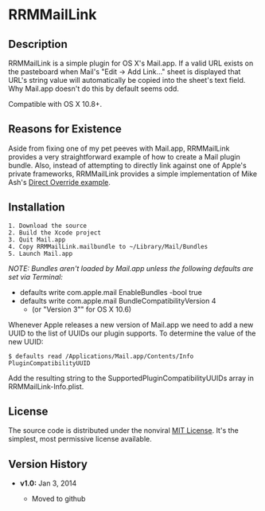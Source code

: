# RRMMailLink


## Description

RRMMailLink is a simple plugin for OS X's Mail.app. If a valid URL exists on the pasteboard when Mail's "Edit -> Add Link..." sheet is displayed that URL's string value will automatically be copied into the sheet's text field. Why Mail.app doesn't do this by default seems odd.

Compatible with OS X 10.8+.

## Reasons for Existence

Aside from fixing one of my pet peeves with Mail.app, RRMMailLink provides a very straightforward example of how to create a Mail plugin bundle. Also, instead of attempting to directly link against one of Apple's private frameworks, RRMMailLink provides a simple implementation of Mike Ash's [Direct Override example](https://www.mikeash.com/pyblog/friday-qa-2010-01-29-method-replacement-for-fun-and-profit.html).

## Installation

    1. Download the source
    2. Build the Xcode project
    3. Quit Mail.app
    4. Copy RRMMailLink.mailbundle to ~/Library/Mail/Bundles
    5. Launch Mail.app

*NOTE: Bundles aren't loaded by Mail.app unless the following defaults are set via Terminal:*

* defaults write com.apple.mail EnableBundles -bool true
* defaults write com.apple.mail BundleCompatibilityVersion 4 
	* (or "Version 3"" for OS X 10.6)

Whenever Apple releases a new version of Mail.app we need to add a new UUID to the list of UUIDs our plugin supports. To determine the value of the new UUID:

```$ defaults read /Applications/Mail.app/Contents/Info PluginCompatibilityUUID```

Add the resulting string to the SupportedPluginCompatibilityUUIDs array in RRMMailLink-Info.plist.

## License

The source code is distributed under the nonviral [MIT License](http://opensource.org/licenses/mit-license.php). It's the simplest, most permissive license available.

## Version History

* **v1.0:** Jan 3, 2014

    * Moved to github

